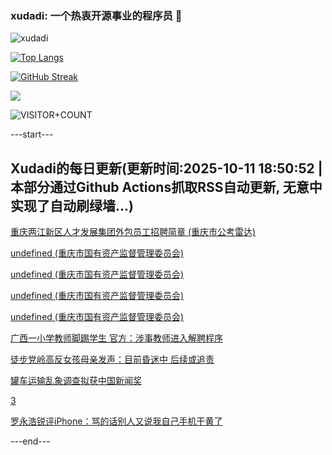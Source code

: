 ### xudadi: 一个热衷开源事业的程序员 👋

![xudadi](https://github-readme-stats-git-masterorgs-github-readme-stats-team.vercel.app/api?username=xudadi)

[![Top Langs](https://github-readme-stats.vercel.app/api/top-langs/?username=xudadi)](https://github.com/anuraghazra/github-readme-stats)

[![GitHub Streak](https://streak-stats.demolab.com?user=xudadi&locale=zh_Hans)](https://git.io/streak-stats)

![](https://raw.githubusercontent.com/xudadi/xudadi/main/assets/github-contribution-grid-snake.svg)

![VISITOR+COUNT](https://komarev.com/ghpvc/?username=xudadi&label=VISITOR+COUNT)


---start---

## Xudadi的每日更新(更新时间:2025-10-11 18:50:52 | 本部分通过Github Actions抓取RSS自动更新, 无意中实现了自动刷绿墙...)

[重庆两江新区人才发展集团外包员工招聘简章 (重庆市公考雷达)](https://www.gongkaoleida.com/article/2644933)

[undefined (重庆市国有资产监督管理委员会)](https://dadilab.github.io/feeds/all.xml)

[undefined (重庆市国有资产监督管理委员会)](https://dadilab.github.io/feeds/all.xml)

[undefined (重庆市国有资产监督管理委员会)](https://dadilab.github.io/feeds/all.xml)

[undefined (重庆市国有资产监督管理委员会)](https://dadilab.github.io/feeds/all.xml)

[广西一小学教师脚踢学生 官方：涉事教师进入解聘程序](https://m.163.com/news/article/KBHPJ5BD0514R9OJ.html)

[徒步党岭高反女孩母亲发声：目前昏迷中 后续或追责](https://m.163.com/news/article/KBHNO61D0514D3UH.html)

[罐车运输乱象调查拟获中国新闻奖](https://m.163.com/news/article/KBGLJ1TR0512D3VJ.html)

[3](https://m.163.com/touch/news/sub/domestic)

[罗永浩锐评iPhone：骂的话别人又说我自己手机干黄了](https://m.163.com/news/article/KBHGQOUO053469LG.html)

---end---
